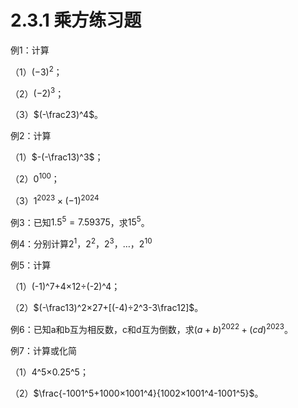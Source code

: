 # 2.3.1 乘方练习题

例1：计算

（1）$(-3)^2$；

（2）$(-2)^3$；

（3）$(-\frac23)^4$。

例2：计算

（1）$-(-\frac13)^3$；

（2）$0^{100}$；

（3）$1^{2023}×(-1)^{2024}$

例3：已知$1.5^5=7.59375$，求$15^5$。

例4：分别计算$2^1，2^2，2^3，…，2^{10}$

例5：计算

（1）(-1)^7+4×12÷(-2)^4；

（2）$(-\frac13)^2×27+[(-4)÷2^3-3\frac12]$。

例6：已知a和b互为相反数，c和d互为倒数，求$(a +b)^{2022}+(cd)^{2023}$。

例7：计算或化简

（1）4^5×0.25^5；

（2）$\frac{-1001^5+1000×1001^4}{1002×1001^4-1001^5}$。